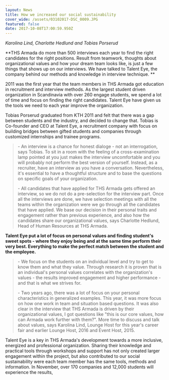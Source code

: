 ```yaml
---
layout: News
title: How we increased our social sustainability
cover_wide: /assets/03102017-DSC_0009.JPG
featured: false
date: 2017-10-08T17:00:59.950Z
---
```

_Karolina Lind, Charlotte Hedlund and Tobias Porserud_

**THS Armada do more than 500 interviews each year to find the right candidates for the right positions. Result from teamwork, thoughts about organizational values and how your dream team looks like, is just a few things that shows up on our interviews. We have talked to Talent Eye, the company behind our methods and knowledge in interview technique. **

2011 was the first year that the team members in THS Armada got education in recruitment and interview methods. As the largest student driven organization in Scandinavia with over 260 engage students, we spend a lot of time and focus on finding the right candidates. Talent Eye have given us the tools we need to each year improve the organization. 

Tobias Porserud graduated from KTH 2011 and felt that there was a gap between students and the industry, and decided to change that. Tobias is Co-founder and CEO at Talent Eye, a recruitment company with focus on building bridges between gifted students and companies through customized internships and trainee programs. 

> \- An interview is a chance for honest dialoge - not an interrogation, says Tobias. To sit in a room with the feeling of a cross-examination lamp pointed at you just makes the interview uncomfortable and you will probably not perform the best version of yourself. Instead, as a recruiter, have an interview as you have a conversation. Nevertheless, it's essential to have a thoughtful structure and to base the questions on specific goals of your organization. 
>
> \- All candidates that have applied for THS Armada gets offered an interview, so we do not do a pre-selection for the interview part. Once all the interviews are done, we have selection meetings with all the teams within the organization were we go through all the candidates that have applied. We base our decision in their personal traits and engagement rather than previous experience, and also how the candidates share our organizational values, says Charlotte Hedlund, Head of Human Resources at THS Armada.

**Talent Eye put a lot of focus on personal values and finding student's sweet spots - where they enjoy being and at the same time perform their very best. Everything to make the perfect match between the student and the employee.**

> \- We focus on the students on an individual level and try to get to know them and what they value. Through research it is proven that is an individual's personal values correlates with the organization's values - the results improved engagement and higher performance - and that is what we strives for. 
>
> \- Two years ago, there was a lot of focus on your personal characteristics in generalized examples. This year, it was more focus on how one work in team and situation based questions. It was also clear in the interview that THS Armada is driven by their organizational values, I got questions like "this is our core values, how can Armada work further with them?". More time to discuss and talk about values, says Karolina Lind, Lounge Host for this year's career fair and earlier Lounge Host, 2016 and Event Host, 2015. 

Talent Eye is a key in THS Armada's development towards a more inclusive, energized and professional organization. Sharing their knowledge and practical tools through workshops and support has not only created larger engagement within the project, but also contributed to our social sustainability were each team member has the same tools, methods and information. In November, over 170 companies and 12,000 students will experience the results,
